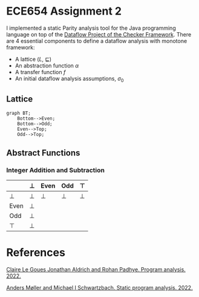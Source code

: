 [//]: # (TODO: add student id and direct link to github readme page)

# ECE654 Assignment 2

I implemented a static Parity analysis tool for the Java programming language on top of the [Dataflow Project of the Checker Framework](https://checkerframework.org/manual/checker-framework-dataflow-manual.pdf). There are 4 essential components to define a dataflow analysis with monotone framework:
* A lattice ($L$, $\sqsubseteq$)
* An abstraction function $\alpha$
* A transfer function $f$
* An initial dataflow analysis assumptions, $\sigma_0$


## Lattice
```mermaid
graph BT;
    Bottom-->Even;
    Bottom-->Odd;
    Even-->Top;
    Odd-->Top;
```

## Abstract Functions

### Integer Addition and Subtraction
|        | $\bot$ | Even   | Odd    | $\top$ |
|--------|--------|--------|--------|--------|
| $\bot$ | $\bot$ | $\bot$ | $\bot$ | $\bot$ |
| Even   | $\bot$ ||||
| Odd    | $\bot$ ||||
| $\top$ | $\bot$ |||

# References
[Claire Le Goues Jonathan Aldrich and Rohan Padhye. Program analysis. 2022.](https://cmu-program-analysis.github.io/2023/resources/program-analysis.pdf)

[Anders Møller and Michael I Schwartzbach. Static program analysis. 2022.](https://cs.au.dk/~amoeller/spa/spa.pdf)